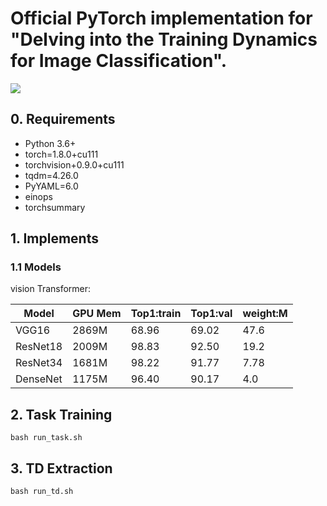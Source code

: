 # Official PyTorch implementation for "Delving into the Training Dynamics  for Image Classification". 

![](figures/logo.png)

## 0. Requirements

- Python 3.6+
- torch=1.8.0+cu111
- torchvision+0.9.0+cu111
- tqdm=4.26.0
- PyYAML=6.0
- einops
- torchsummary


## 1. Implements

### 1.1 Models

vision Transformer:

| Model              | GPU Mem | Top1:train | Top1:val | weight:M |
| ------------------ | ------- | ---------- | -------- | -------- |
| VGG16           | 2869M   | 68.96      | 69.02    | 47.6     |
| ResNet18        | 2009M   | 98.83      | 92.50    | 19.2     |
| ResNet34        | 1681M   | 98.22      | 91.77    | 7.78     |
| DenseNet        | 1175M   | 96.40      | 90.17    | 4.0      |


## 2. Task Training

```
bash run_task.sh
```

## 3. TD Extraction

```
bash run_td.sh
```




